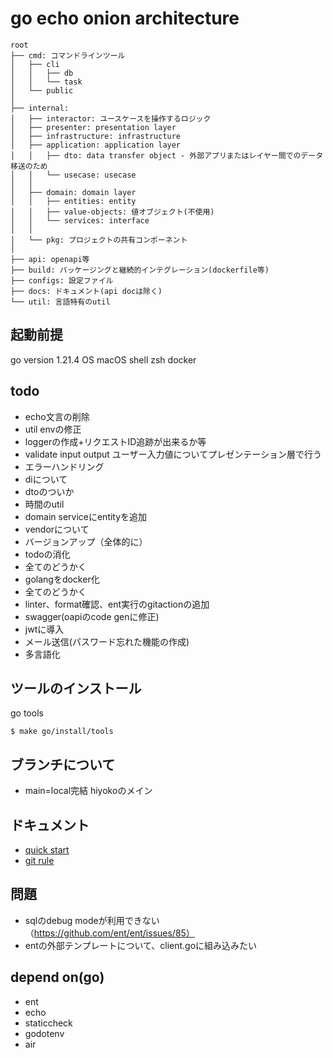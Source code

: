 # go echo onion architecture

```text
root
├── cmd: コマンドラインツール
│   ├── cli
│   │   ├── db
│   │   └── task
│   └── public
│
├── internal:
│   ├── interactor: ユースケースを操作するロジック
│   ├── presenter: presentation layer
│   ├── infrastructure: infrastructure
│   ├── application: application layer
│   │   ├── dto: data transfer object - 外部アプリまたはレイヤー間でのデータ移送のため
│   │   └── usecase: usecase
│   │
│   ├── domain: domain layer
│   │   ├── entities: entity
│   │   ├── value-objects: 値オブジェクト(不使用)
│   │   └── services: interface
│   │
│   └── pkg: プロジェクトの共有コンポーネント
│
├── api: openapi等
├── build: パッケージングと継続的インテグレーション(dockerfile等)
├── configs: 設定ファイル
├── docs: ドキュメント(api docは除く)
└── util: 言語特有のutil
```

## 起動前提
go version 1.21.4
OS macOS
shell zsh
docker

## todo
- echo文言の削除
- util envの修正
- loggerの作成+リクエストID追跡が出来るか等
- validate input output ユーザー入力値についてプレゼンテーション層で行う
- エラーハンドリング
- diについて
- dtoのついか
- 時間のutil
- domain serviceにentityを追加
- vendorについて
- バージョンアップ（全体的に）
- todoの消化
- 全てのどうかく
- golangをdocker化
- 全てのどうかく
- linter、format確認、ent実行のgitactionの追加 
- swagger(oapiのcode genに修正)
- jwtに導入
- メール送信(パスワード忘れた機能の作成)
- 多言語化

## ツールのインストール
go tools
```shell
$ make go/install/tools
```

## ブランチについて
- main=local完結 hiyokoのメイン

## ドキュメント
- [quick start](./docs/markdown/quick-start.md)
- [git rule](./docs/markdown/git/rule.md)

## 問題
- sqlのdebug modeが利用できない（https://github.com/ent/ent/issues/85）
- entの外部テンプレートについて、client.goに組み込みたい

## depend on(go)
- ent
- echo
- staticcheck
- godotenv
- air
